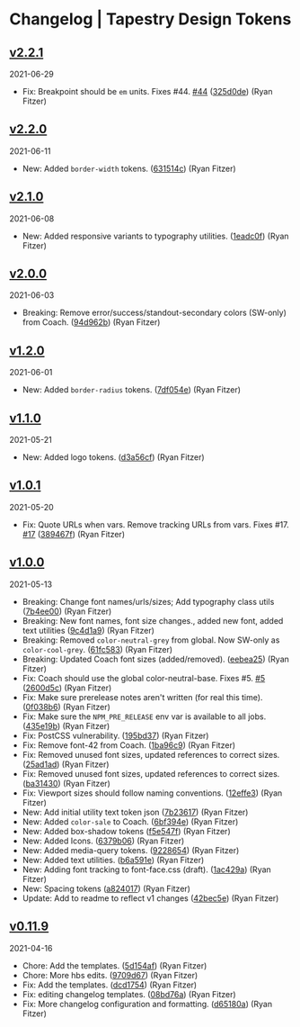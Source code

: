 # Changelog | Tapestry Design Tokens

## [v2.2.1](https://github.com/Tapestry-Inc/design-tokens/compare/v2.2.0...v2.2.1)

2021-06-29

- Fix: Breakpoint should be `em` units. Fixes #44. [#44](https://github.com/Tapestry-Inc/design-tokens/issues/44) ([325d0de](https://github.com/Tapestry-Inc/design-tokens/commit/325d0de)) (Ryan Fitzer)

## [v2.2.0](https://github.com/Tapestry-Inc/design-tokens/compare/v2.1.0...v2.2.0)

2021-06-11

- New: Added `border-width` tokens. ([631514c](https://github.com/Tapestry-Inc/design-tokens/commit/631514c)) (Ryan Fitzer)

## [v2.1.0](https://github.com/Tapestry-Inc/design-tokens/compare/v2.0.0...v2.1.0)

2021-06-08

- New: Added responsive variants to typography utilities. ([1eadc0f](https://github.com/Tapestry-Inc/design-tokens/commit/1eadc0f)) (Ryan Fitzer)

## [v2.0.0](https://github.com/Tapestry-Inc/design-tokens/compare/v1.2.0...v2.0.0)

2021-06-03

- Breaking: Remove error/success/standout-secondary colors (SW-only) from Coach. ([94d962b](https://github.com/Tapestry-Inc/design-tokens/commit/94d962b)) (Ryan Fitzer)

## [v1.2.0](https://github.com/Tapestry-Inc/design-tokens/compare/v1.1.0...v1.2.0)

2021-06-01

- New: Added `border-radius` tokens. ([7df054e](https://github.com/Tapestry-Inc/design-tokens/commit/7df054e)) (Ryan Fitzer)

## [v1.1.0](https://github.com/Tapestry-Inc/design-tokens/compare/v1.0.1...v1.1.0)

2021-05-21

- New: Added logo tokens. ([d3a56cf](https://github.com/Tapestry-Inc/design-tokens/commit/d3a56cf)) (Ryan Fitzer)

## [v1.0.1](https://github.com/Tapestry-Inc/design-tokens/compare/v1.0.0...v1.0.1)

2021-05-20

- Fix: Quote URLs when vars. Remove tracking URLs from vars. Fixes #17. [#17](https://github.com/Tapestry-Inc/design-tokens/issues/17) ([389467f](https://github.com/Tapestry-Inc/design-tokens/commit/389467f)) (Ryan Fitzer)

## [v1.0.0](https://github.com/Tapestry-Inc/design-tokens/compare/v0.11.9...v1.0.0)

2021-05-13

- Breaking: Change font names/urls/sizes; Add typography class utils ([7b4ee00](https://github.com/Tapestry-Inc/design-tokens/commit/7b4ee00)) (Ryan Fitzer)
- Breaking: New font names, font size changes., added new font, added text utilities ([9c4d1a9](https://github.com/Tapestry-Inc/design-tokens/commit/9c4d1a9)) (Ryan Fitzer)
- Breaking: Removed `color-neutral-grey` from global. Now SW-only as `color-cool-grey`. ([61fc583](https://github.com/Tapestry-Inc/design-tokens/commit/61fc583)) (Ryan Fitzer)
- Breaking: Updated Coach font sizes (added/removed). ([eebea25](https://github.com/Tapestry-Inc/design-tokens/commit/eebea25)) (Ryan Fitzer)
- Fix: Coach should use the global color-neutral-base. Fixes #5. [#5](https://github.com/Tapestry-Inc/design-tokens/issues/5) ([2600d5c](https://github.com/Tapestry-Inc/design-tokens/commit/2600d5c)) (Ryan Fitzer)
- Fix: Make sure prerelease notes aren't written (for real this time). ([0f038b6](https://github.com/Tapestry-Inc/design-tokens/commit/0f038b6)) (Ryan Fitzer)
- Fix: Make sure the `NPM_PRE_RELEASE` env var is available to all jobs. ([435e19b](https://github.com/Tapestry-Inc/design-tokens/commit/435e19b)) (Ryan Fitzer)
- Fix: PostCSS vulnerability. ([195bd37](https://github.com/Tapestry-Inc/design-tokens/commit/195bd37)) (Ryan Fitzer)
- Fix: Remove font-42 from Coach. ([1ba96c9](https://github.com/Tapestry-Inc/design-tokens/commit/1ba96c9)) (Ryan Fitzer)
- Fix: Removed unused font sizes, updated references to correct sizes. ([25ad1ad](https://github.com/Tapestry-Inc/design-tokens/commit/25ad1ad)) (Ryan Fitzer)
- Fix: Removed unused font sizes, updated references to correct sizes. ([ba31430](https://github.com/Tapestry-Inc/design-tokens/commit/ba31430)) (Ryan Fitzer)
- Fix: Viewport sizes should follow naming conventions. ([12effe3](https://github.com/Tapestry-Inc/design-tokens/commit/12effe3)) (Ryan Fitzer)
- New: Add initial utility text token json ([7b23617](https://github.com/Tapestry-Inc/design-tokens/commit/7b23617)) (Ryan Fitzer)
- New: Added `color-sale` to Coach. ([6bf394e](https://github.com/Tapestry-Inc/design-tokens/commit/6bf394e)) (Ryan Fitzer)
- New: Added box-shadow tokens ([f5e547f](https://github.com/Tapestry-Inc/design-tokens/commit/f5e547f)) (Ryan Fitzer)
- New: Added Icons. ([6379b06](https://github.com/Tapestry-Inc/design-tokens/commit/6379b06)) (Ryan Fitzer)
- New: Added media-query tokens. ([9228654](https://github.com/Tapestry-Inc/design-tokens/commit/9228654)) (Ryan Fitzer)
- New: Added text utilities. ([b6a591e](https://github.com/Tapestry-Inc/design-tokens/commit/b6a591e)) (Ryan Fitzer)
- New: Adding font tracking to font-face.css (draft). ([1ac429a](https://github.com/Tapestry-Inc/design-tokens/commit/1ac429a)) (Ryan Fitzer)
- New: Spacing tokens ([a824017](https://github.com/Tapestry-Inc/design-tokens/commit/a824017)) (Ryan Fitzer)
- Update: Add to readme to reflect v1 changes ([42bec5e](https://github.com/Tapestry-Inc/design-tokens/commit/42bec5e)) (Ryan Fitzer)

## [v0.11.9](https://github.com/Tapestry-Inc/design-tokens/compare/v0.11.8...v0.11.9)

2021-04-16

- Chore: Add the templates. ([5d154af](https://github.com/Tapestry-Inc/design-tokens/commit/5d154af)) (Ryan Fitzer)
- Chore: More hbs edits. ([9709d67](https://github.com/Tapestry-Inc/design-tokens/commit/9709d67)) (Ryan Fitzer)
- Fix: Add the templates. ([dcd1754](https://github.com/Tapestry-Inc/design-tokens/commit/dcd1754)) (Ryan Fitzer)
- Fix: editing changelog templates. ([08bd76a](https://github.com/Tapestry-Inc/design-tokens/commit/08bd76a)) (Ryan Fitzer)
- Fix: More changelog configuration and formatting. ([d65180a](https://github.com/Tapestry-Inc/design-tokens/commit/d65180a)) (Ryan Fitzer)
